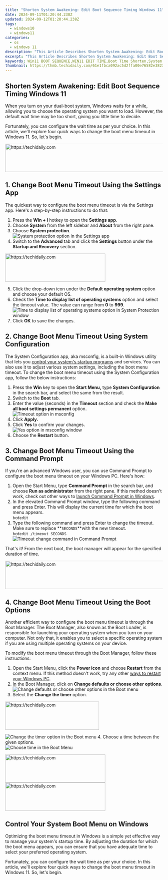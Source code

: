 ```yaml
---
title: "Shorten System Awakening: Edit Boot Sequence Timing Windows 11"
date: 2024-09-11T01:20:44.238Z
updated: 2024-09-12T01:20:44.238Z
tags:
  - windows10
  - windows11
categories:
  - os
  - windows 11
description: "This Article Describes Shorten System Awakening: Edit Boot Sequence Timing Windows 11"
excerpt: "This Article Describes Shorten System Awakening: Edit Boot Sequence Timing Windows 11"
keywords: Win11 BOOT SEQUENCE,WIN11 EDIT TIME,Boot Time Shorten,System Awakening Adjust,Timing Windows Update,Windows Sequence Shorten,Edit Boot Window 11
thumbnail: https://thmb.techidaily.com/61e1fbca092ac5d2ffa00e76582e3823f6ee9bd8608e03fb6613489ba0869657.jpg
---
```


## Shorten System Awakening: Edit Boot Sequence Timing Windows 11

 When you turn on your dual-boot system, Windows waits for a while, allowing you to choose the operating system you want to load. However, the default wait time may be too short, giving you little time to decide.

 Fortunately, you can configure the wait time as per your choice. In this article, we'll explore four quick ways to change the boot menu timeout in Windows 11\. So, let's begin.





<!-- affiliate ads begin -->
<a href="https://ephamedtechinc.pxf.io/c/5597632/2137210/26400" target="_top" id="2137210">
  <img src="//a.impactradius-go.com/display-ad/26400-2137210" border="0" alt="https://techidaily.com" width="728" height="90"/>
</a>
<img height="0" width="0" src="https://ephamedtechinc.pxf.io/i/5597632/2137210/26400" style="position:absolute;visibility:hidden;" border="0" />
<!-- affiliate ads end -->




## 1\. Change Boot Menu Timeout Using the Settings App

 The quickest way to configure the boot menu timeout is via the Settings app. Here's a step-by-step instructions to do that:

1. Press the **Win + I** hotkey to open the **Settings app**.
2. Choose **System** from the left sidebar and **About** from the right pane.
3. Choose **System protection**.  
![System protection option in the Settings app](https://static1.makeuseofimages.com/wordpress/wp-content/uploads/2023/05/system-protection.jpg)
4. Switch to the **Advanced** tab and click the **Settings** button under the **Startup and Recovery** section.




<!-- affiliate ads begin -->
<a href="https://bluettius.sjv.io/c/5597632/2139117/17108" target="_top" id="2139117">
  <img src="//a.impactradius-go.com/display-ad/17108-2139117" border="0" alt="https://techidaily.com" width="320" height="90"/>
</a>
<img height="0" width="0" src="https://bluettius.sjv.io/i/5597632/2139117/17108" style="position:absolute;visibility:hidden;" border="0" />
<!-- affiliate ads end -->




5. Click the drop-down icon under the **Default operating system** option and choose your default OS.
6. Check the **Time to display list of operating systems** option and select the timeout value. The value can range from **0** to **999**.  
![Time to display list of operating systems option in System Protection window](https://static1.makeuseofimages.com/wordpress/wp-content/uploads/2023/05/time-to-display-list-of-operating-systems-option.jpg)
7. Click **OK** to save the changes.

## 2\. Change Boot Menu Timeout Using System Configuration

 The System Configuration app, aka msconfig, is a built-in Windows utility that lets you [control your system's startup programs](https://www.makeuseof.com/optimize-startup-programs-windows-11/) and services. You can also use it to adjust various system settings, including the boot menu timeout. To change the boot menu timeout using the System Configuration app, follow the below instructions:

1. Press the **Win** key to open the **Start Menu,** type **System Configuration** in the search bar, and select the same from the result.
2. Switch to the **Boot** tab.
3. Enter the value (seconds) in the **Timeout** section and check the **Make all boot settings permanent** option.  
![Timeout option in msconfig](https://static1.makeuseofimages.com/wordpress/wp-content/uploads/2023/05/timeout-option.jpg)
4. Click **Apply.**
5. Click **Yes** to confirm your changes.  
![Yes option in msconfig window](https://static1.makeuseofimages.com/wordpress/wp-content/uploads/2023/05/yes-option-1.jpg)
6. Choose the **Restart** button.

## 3\. Change Boot Menu Timeout Using the Command Prompt

 If you're an advanced Windows user, you can use Command Prompt to configure the boot menu timeout on your Windows PC. Here's how:

1. Open the Start Menu, type **Command Prompt** in the search bar, and choose **Run as administrator** from the right pane. If this method doesn't work, check out other ways to [launch Command Prompt in Windows](https://www.makeuseof.com/windows-11-open-command-prompt/).
2. In the elevated Command Prompt window, type the following command and press Enter. This will display the current time for which the boot menu appears.  
`bcdedit`
3. Type the following command and press Enter to change the timeout. Make sure to replace **`SECONDS`**with the new timeout.  
`bcdedit /timeout SECONDS`  
![Timeout change command in Command Prompt](https://static1.makeuseofimages.com/wordpress/wp-content/uploads/2023/05/timout-change-command.jpg)

 That's it! From the next boot, the boot manager will appear for the specified duration of time.





<!-- affiliate ads begin -->
<a href="https://ephamedtechinc.pxf.io/c/5597632/2123512/26400" target="_top" id="2123512">
  <img src="//a.impactradius-go.com/display-ad/26400-2123512" border="0" alt="https://techidaily.com" width="728" height="90"/>
</a>
<img height="0" width="0" src="https://ephamedtechinc.pxf.io/i/5597632/2123512/26400" style="position:absolute;visibility:hidden;" border="0" />
<!-- affiliate ads end -->




## 4\. Change Boot Menu Timeout Using the Boot Options

 Another efficient way to configure the boot menu timeout is through the Boot Manager. The Boot Manager, also known as the Boot Loader, is responsible for launching your operating system when you turn on your computer. Not only that, it enables you to select a specific operating system if you are using multiple operating systems on your device.

 To modify the boot menu timeout through the Boot Manager, follow these instructions:

1. Open the Start Menu, click the **Power icon** and choose **Restart** from the context menu. If this method doesn't work, try any other [ways to restart your Windows PC](https://www.makeuseof.com/windows-restart-methods/).
2. In the Boot Manager, click on **Change defaults or choose other options**.  
![Change defaults or choose other options in the Boot menu](https://static1.makeuseofimages.com/wordpress/wp-content/uploads/2023/05/change-defaults-or-choose-other-options.jpg)
3. Select the **Change the timer** option.  




<!-- affiliate ads begin -->
<a href="https://25home.pxf.io/c/5597632/2123477/16836" target="_top" id="2123477">
  <img src="//a.impactradius-go.com/display-ad/16836-2123477" border="0" alt="https://techidaily.com" width="300" height="90"/>
</a>
<img height="0" width="0" src="https://25home.pxf.io/i/5597632/2123477/16836" style="position:absolute;visibility:hidden;" border="0" />
<!-- affiliate ads end -->




![Change the timer option in the Boot menu](https://static1.makeuseofimages.com/wordpress/wp-content/uploads/2023/05/change-the-timer.jpg)
4. Choose a time between the given options.  
![Choose time in the Boot Menu](https://static1.makeuseofimages.com/wordpress/wp-content/uploads/2023/05/choose-time.jpg)





<!-- affiliate ads begin -->
<a href="https://wigfever.sjv.io/c/5597632/2014853/22899" target="_top" id="2014853">
  <img src="//a.impactradius-go.com/display-ad/22899-2014853" border="0" alt="https://techidaily.com" width="320" height="90"/>
</a>
<img height="0" width="0" src="https://wigfever.sjv.io/i/5597632/2014853/22899" style="position:absolute;visibility:hidden;" border="0" />
<!-- affiliate ads end -->








<!-- affiliate ads begin -->
<a href="https://bluettius.sjv.io/c/5597632/2139121/17108" target="_top" id="2139121">
  <img src="//a.impactradius-go.com/display-ad/17108-2139121" border="0" alt="https://techidaily.com" width="320" height="90"/>
</a>
<img height="0" width="0" src="https://bluettius.sjv.io/i/5597632/2139121/17108" style="position:absolute;visibility:hidden;" border="0" />
<!-- affiliate ads end -->




## Control Your System Boot Menu on Windows

 Optimizing the boot menu timeout in Windows is a simple yet effective way to manage your system's startup time. By adjusting the duration for which the boot menu appears, you can ensure that you have adequate time to select your preferred operating system.

 Fortunately, you can configure the wait time as per your choice. In this article, we'll explore four quick ways to change the boot menu timeout in Windows 11\. So, let's begin.



<ins class="adsbygoogle"
      style="display:block"
      data-ad-client="ca-pub-7571918770474297"
      data-ad-slot="8358498916"
      data-ad-format="auto"
      data-full-width-responsive="true"></ins>